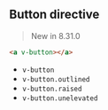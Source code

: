 ## Button directive

> New in 8.31.0

```html
<a v-button></a>
```

- `v-button`
- `v-button.outlined`
- `v-button.raised`
- `v-button.unelevated`

